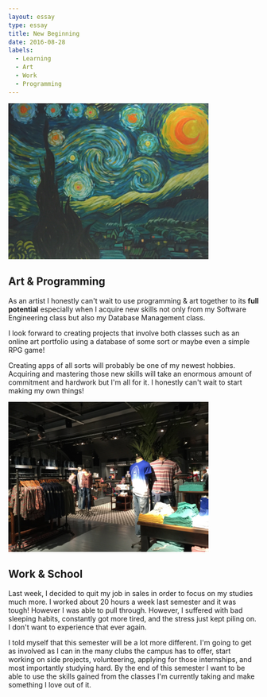 ```yaml
---
layout: essay
type: essay
title: New Beginning
date: 2016-08-28
labels:
  - Learning
  - Art
  - Work
  - Programming
---
```


<img src="../images/MyArt.jpg" style="max-width:80%;">

## Art & Programming

   As an artist I honestly can't wait to use programming & art together to its <b>full potential</b> especially when I acquire new skills not only from my Software Engineering class but also my Database Management class.
   
   I look forward to creating projects that involve both classes such as an online art portfolio using a database of some sort or maybe even a simple RPG game! 
   
   Creating apps of all sorts will probably be one of my newest hobbies. Acquiring and mastering those new skills will take an enormous amount of commitment and hardwork but I'm all for it. I honestly can't wait to start making my own things!

<img src="../images/instore.jpg" style="max-width:80%;"> 

## Work & School

  Last week, I decided to quit my job in sales in order to focus on my studies much more. I worked about 20 hours a week last
semester and it was tough! However I was able to pull through. However, I suffered with bad sleeping habits, constantly got more tired, and the stress just kept piling on. I don't want to experience that ever again. 

  I told myself that this semester will be a lot more different. I'm going to get as involved as I can in the many clubs the campus has to offer, start working on side projects, volunteering, applying for those internships, and most importantly studying hard. By the end of this semester I want to be able to use the skills gained from the classes I'm currently taking and make something I love out of it.


